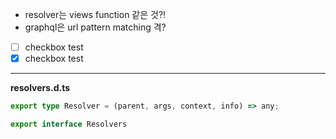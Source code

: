 - resolver는 views function 같은 것?!
- graphql은 url pattern matching 격?

- [ ] checkbox test 
- [X]  checkbox test 
----------
**resolvers.d.ts**
```typescript
export type Resolver = (parent, args, context, info) => any;

export interface Resolvers
```
<!--stackedit_data:
eyJoaXN0b3J5IjpbLTE0NDk0NjMzMjYsLTQxNTEyMDU2MV19
-->